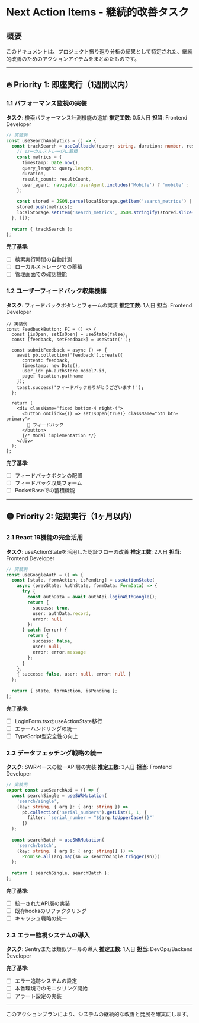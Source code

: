 # Next Action Items - 継続的改善タスク

## 概要
このドキュメントは、プロジェクト振り返り分析の結果として特定された、継続的改善のためのアクションアイテムをまとめたものです。

---

## 🔥 Priority 1: 即座実行（1週間以内）

### 1.1 パフォーマンス監視の実装
**タスク**: 検索パフォーマンス計測機能の追加
**推定工数**: 0.5人日
**担当**: Frontend Developer

```typescript
// 実装例
const useSearchAnalytics = () => {
  const trackSearch = useCallback((query: string, duration: number, resultCount: number) => {
    // ローカルストレージに蓄積
    const metrics = {
      timestamp: Date.now(),
      query_length: query.length,
      duration,
      result_count: resultCount,
      user_agent: navigator.userAgent.includes('Mobile') ? 'mobile' : 'desktop'
    };
    
    const stored = JSON.parse(localStorage.getItem('search_metrics') || '[]');
    stored.push(metrics);
    localStorage.setItem('search_metrics', JSON.stringify(stored.slice(-100))); // 最新100件保持
  }, []);
  
  return { trackSearch };
};
```

**完了基準**:
- [ ] 検索実行時間の自動計測
- [ ] ローカルストレージでの蓄積
- [ ] 管理画面での確認機能

### 1.2 ユーザーフィードバック収集機構
**タスク**: フィードバックボタンとフォームの実装
**推定工数**: 1人日
**担当**: Frontend Developer

```tsx
// 実装例
const FeedbackButton: FC = () => {
  const [isOpen, setIsOpen] = useState(false);
  const [feedback, setFeedback] = useState('');
  
  const submitFeedback = async () => {
    await pb.collection('feedback').create({
      content: feedback,
      timestamp: new Date(),
      user_id: pb.authStore.model?.id,
      page: location.pathname
    });
    toast.success('フィードバックありがとうございます！');
  };
  
  return (
    <div className="fixed bottom-4 right-4">
      <button onClick={() => setIsOpen(true)} className="btn btn-primary">
        📝 フィードバック
      </button>
      {/* Modal implementation */}
    </div>
  );
};
```

**完了基準**:
- [ ] フィードバックボタンの配置
- [ ] フィードバック収集フォーム
- [ ] PocketBaseでの蓄積機能

---

## 🟡 Priority 2: 短期実行（1ヶ月以内）

### 2.1 React 19機能の完全活用
**タスク**: useActionStateを活用した認証フローの改善
**推定工数**: 2人日
**担当**: Frontend Developer

```typescript
// 実装例
const useGoogleAuth = () => {
  const [state, formAction, isPending] = useActionState(
    async (prevState: AuthState, formData: FormData) => {
      try {
        const authData = await authApi.loginWithGoogle();
        return { 
          success: true, 
          user: authData.record, 
          error: null 
        };
      } catch (error) {
        return { 
          success: false, 
          user: null, 
          error: error.message 
        };
      }
    },
    { success: false, user: null, error: null }
  );
  
  return { state, formAction, isPending };
};
```

**完了基準**:
- [ ] LoginForm.tsxのuseActionState移行
- [ ] エラーハンドリングの統一
- [ ] TypeScript型安全性の向上

### 2.2 データフェッチング戦略の統一
**タスク**: SWRベースの統一API層の実装
**推定工数**: 3人日
**担当**: Frontend Developer

```typescript
// 実装例
export const useSearchApi = () => {
  const searchSingle = useSWRMutation(
    'search/single',
    (key: string, { arg }: { arg: string }) => 
      pb.collection('serial_numbers').getList(1, 1, {
        filter: `serial_number = "${arg.toUpperCase()}"`
      })
  );
  
  const searchBatch = useSWRMutation(
    'search/batch',
    (key: string, { arg }: { arg: string[] }) => 
      Promise.all(arg.map(sn => searchSingle.trigger(sn)))
  );
  
  return { searchSingle, searchBatch };
};
```

**完了基準**:
- [ ] 統一されたAPI層の実装
- [ ] 既存hooksのリファクタリング
- [ ] キャッシュ戦略の統一

### 2.3 エラー監視システムの導入
**タスク**: Sentryまたは類似ツールの導入
**推定工数**: 1人日
**担当**: DevOps/Backend Developer

**完了基準**:
- [ ] エラー追跡システムの設定
- [ ] 本番環境でのモニタリング開始
- [ ] アラート設定の実装

---



このアクションプランにより、システムの継続的な改善と発展を確実にします。
